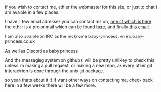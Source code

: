 if you wish to contact me, ethier the webmaster for this site, or just to chat i am avaible in a few places.

I have a few email adresses you can contact me on, [one of which is here](mailto:fluffybaby05@gmail.com) the other is a protonmail which can be found [here](mailto:fluffybaby01@protonmail.com), and finally [this email](mailto:emma@baby-princess.co.uk).

I am also avaible on IRC as the nickname baby-princess, on irc.baby-princess.co.uk

As well as Discord as baby princess

And the messaging system on github (i will be pretty unlikley to check this, unless im making a pull request, or making a new repo, as every other git interactrion is done through the unix git package.

so yeah thats about it :) if want other ways on contacting me, check back here in a few weeks there will be a few more.
